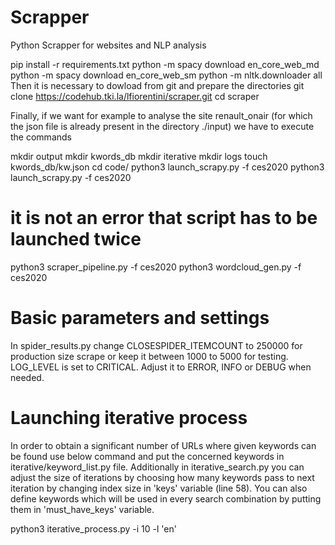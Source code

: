 # Scrapper
Python Scrapper for websites and NLP analysis

pip install -r requirements.txt
python -m spacy download en_core_web_md
python -m spacy download en_core_web_sm
python -m nltk.downloader all
Then it is necessary to dowload from git and prepare the directories
git clone https://codehub.tki.la/lfiorentini/scraper.git
cd scraper

Finally, if we want for example to analyse the site renault_onair (for which the json file is already present in the directory ./input) we have to execute the commands

mkdir output
mkdir kwords_db
mkdir iterative
mkdir logs
touch kwords_db/kw.json
cd code/
python3 launch_scrapy.py -f ces2020
python3 launch_scrapy.py -f ces2020
# it is not an error that script has to be launched twice
python3 scraper_pipeline.py -f ces2020
python3 wordcloud_gen.py -f ces2020

# Basic parameters and settings
In spider_results.py
change CLOSESPIDER_ITEMCOUNT to 250000 for production size scrape or keep it
between 1000 to 5000 for testing.
LOG_LEVEL is set to CRITICAL. Adjust it to ERROR, INFO or DEBUG when needed.

# Launching iterative process
In order to obtain a significant number of URLs where given keywords
can be found use below command and put the concerned keywords in
iterative/keyword_list.py file. Additionally in iterative_search.py you can
adjust the size of iterations by choosing how many keywords pass to next
iteration by changing index size in 'keys' variable (line 58). You can also
define keywords which will be used in every search combination by putting them
in 'must_have_keys' variable.

python3 iterative_process.py -i 10 -l 'en'
